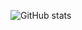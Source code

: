 ![GitHub stats](https://github-readme-stats.vercel.app/api?username=JonnyBro&show_icons=true&theme=dark)
